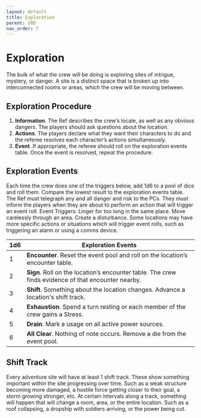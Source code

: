 ```yaml
---
layout: default
title: Exploration
parent: SRD
nav_order: 7
---
```


# Exploration

The bulk of what the crew will be doing is exploring sites of intrigue, mystery, or danger. A site is a distinct space that is broken up into interconnected rooms or areas, which the crew will be moving between. 

## Exploration Procedure

1. **Information**. The Ref describes the crew’s locale, as well as any obvious dangers. The players should ask questions about the location.
2. **Actions**. The players declare what they want their characters to do and the referee resolves each character’s actions simultaneously. 
3. **Event**. If appropriate, the referee should roll on the exploration events table. Once the event is resolved, repeat the procedure.

## Exploration Events

Each time the crew does one of the triggers below, add 1d6 to a pool of dice and roll them. Compare the lowest result to the exploration events table.
The Ref must telegraph any and all danger and risk to the PCs. They must inform the players when they are about to perform an action that will trigger an event roll.
Event Triggers:
Linger for too long in the same place.
Move carelessly through an area.
Create a disturbance.
Some locations may have more specific actions or situations which will trigger event rolls, such as triggering an alarm or using a comms device.

| 1d6 | Exploration Events |
|------|------|
| 1  | **Encounter**. Reset the event pool and roll on the location’s encounter table. |
| 2  | **Sign**. Roll on the location’s encounter table. The crew finds evidence of that encounter nearby. |
| 3  | **Shift**. Something about the location changes. Advance a location's shift track. |
| 4  | **Exhaustion**. Spend a turn resting or each member of the crew gains a Stress. |
| 5  | **Drain**. Mark a usage on all active power sources. |
| 6  | **All Clear**. Nothing of note occurs. Remove a die from the event pool. |

## Shift Track

Every adventure site will have at least 1 shift track. These show something important within the site progressing over time. Such as a weak structure becoming more damaged, a hostile force getting closer to their goal, a storm growing stronger, etc. 
At certain intervals along a track, something will happen that will change a room, area, or the entire location. Such as a roof collapsing, a dropship with soldiers arriving, or the power being cut. 

